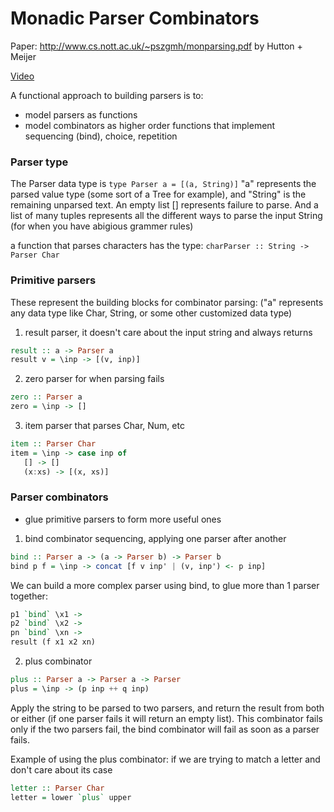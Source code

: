 # Monadic Parser Combinators

Paper: http://www.cs.nott.ac.uk/~pszgmh/monparsing.pdf by Hutton + Meijer

[Video](https://channel9.msdn.com/Series/C9-Lectures-Erik-Meijer-Functional-Programming-Fundamentals/C9-Lectures-Dr-Erik-Meijer-Functional-Programming-Fundamentals-Chapter-8-of-13)

A functional approach to building parsers is to:
- model parsers as functions
- model combinators as higher order functions that implement sequencing (bind), choice, repetition

### Parser type
The Parser data type is `type Parser a = [(a, String)]` "a" represents the parsed value type (some sort of a Tree for example), and "String" is the remaining unparsed text. An empty list [] represents failure to parse. And a list of many tuples represents all the different ways to parse the input String (for when you have abigious grammer rules)

a function that parses characters has the type: `charParser :: String -> Parser Char`

### Primitive parsers
These represent the building blocks for combinator parsing: ("a" represents any data type like Char, String, or some other customized data type)

1) result parser, it doesn't care about the input string and always returns
```haskell
result :: a -> Parser a
result v = \inp -> [(v, inp)]
```

2) zero parser for when parsing fails
```haskell
zero :: Parser a
zero = \inp -> []
```

3) item parser that parses Char, Num, etc
```haskell
item :: Parser Char
item = \inp -> case inp of
   [] -> []
   (x:xs) -> [(x, xs)]
```

### Parser combinators
- glue primitive parsers to form more useful ones

1) bind combinator
sequencing, applying one parser after another
```haskell
bind :: Parser a -> (a -> Parser b) -> Parser b
bind p f = \inp -> concat [f v inp' | (v, inp') <- p inp]
```

We can build a more complex parser using bind, to glue more than 1 parser together:
```haskell
p1 `bind` \x1 ->
p2 `bind` \x2 ->
pn `bind` \xn ->
result (f x1 x2 xn)
```

2) plus combinator
```haskell
plus :: Parser a -> Parser a -> Parser
plus = \inp -> (p inp ++ q inp)
```

Apply the string to be parsed to two parsers, and return the result from both or either (if one parser fails it will return an empty list). This combinator fails only if the two parsers fail, the bind combinator will fail as soon as a parser fails.

Example of using the plus combinator: if we are trying to match a letter and don't care about its case
```haskell
letter :: Parser Char
letter = lower `plus` upper
```
